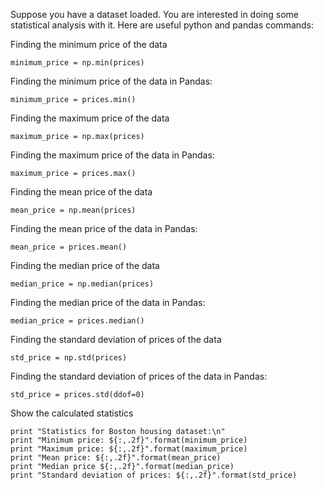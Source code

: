 Suppose you have a dataset loaded. You are interested in doing some statistical analysis with it. Here are useful python and pandas commands:

Finding the minimum price of the data

```
minimum_price = np.min(prices)
```

Finding the minimum price of the data in Pandas:

```
minimum_price = prices.min()
```

Finding the maximum price of the data

```
maximum_price = np.max(prices)
```

Finding the maximum price of the data in Pandas:

```
maximum_price = prices.max()
```


Finding the mean price of the data
```
mean_price = np.mean(prices)
```

Finding the mean price of the data in Pandas:

```
mean_price = prices.mean()
```

Finding the median price of the data

```
median_price = np.median(prices)
```

Finding the median price of the data in Pandas:

```
median_price = prices.median()
```

Finding the standard deviation of prices of the data

```
std_price = np.std(prices)
```

Finding the standard deviation of prices of the data in Pandas:

```
std_price = prices.std(ddof=0)
```

Show the calculated statistics

```
print "Statistics for Boston housing dataset:\n"
print "Minimum price: ${:,.2f}".format(minimum_price)
print "Maximum price: ${:,.2f}".format(maximum_price)
print "Mean price: ${:,.2f}".format(mean_price)
print "Median price ${:,.2f}".format(median_price)
print "Standard deviation of prices: ${:,.2f}".format(std_price)
```
